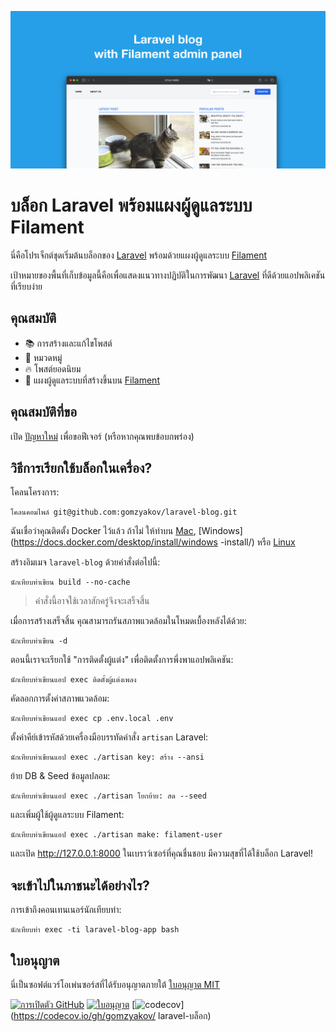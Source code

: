 ![บล็อก Laravel พร้อมแผงผู้ดูแลระบบ Filament](./docs/social-preview-en.png)

# บล็อก Laravel พร้อมแผงผู้ดูแลระบบ Filament

นี่คือโปรเจ็กต์ชุดเริ่มต้นบล็อกของ [Laravel](https://laravel.com) พร้อมด้วยแผงผู้ดูแลระบบ [Filament](https://filamentphp.com)

เป้าหมายของพื้นที่เก็บข้อมูลนี้คือเพื่อแสดงแนวทางปฏิบัติในการพัฒนา [Laravel](https://laravel.com) ที่ดีด้วยแอปพลิเคชันที่เรียบง่าย

## คุณสมบัติ

- 📚 การสร้างและแก้ไขโพสต์
- 🥑 หมวดหมู่
- :fire: โพสต์ยอดนิยม
- :hatched_chick: แผงผู้ดูแลระบบที่สร้างขึ้นบน [Filament](https://filamentphp.com)

## คุณสมบัติที่ขอ

เปิด [ปัญหาใหม่](https://github.com/gomzyakov/laravel-blog/issues/new) เพื่อขอฟีเจอร์ (หรือหากคุณพบข้อบกพร่อง)

## วิธีการเรียกใช้บล็อกในเครื่อง?

โคลนโครงการ:

``` ทุบตี
โคลนคอมไพล์ git@github.com:gomzyakov/laravel-blog.git
```

ฉันเชื่อว่าคุณติดตั้ง Docker ไว้แล้ว ถ้าไม่ ให้ทำบน [Mac](https://docs.docker.com/desktop/install/mac-install/), [Windows](https://docs.docker.com/desktop/install/windows -install/) หรือ [Linux](https://docs.docker.com/desktop/install/linux-install/)

สร้างอิมเมจ `laravel-blog` ด้วยคำสั่งต่อไปนี้:

``` ทุบตี
นักเทียบท่าเขียน build --no-cache
```

>คำสั่งนี้อาจใช้เวลาสักครู่จึงจะเสร็จสิ้น

เมื่อการสร้างเสร็จสิ้น คุณสามารถรันสภาพแวดล้อมในโหมดเบื้องหลังได้ด้วย:

``` ทุบตี
นักเทียบท่าเขียน -d
```

ตอนนี้เราจะเรียกใช้ "การติดตั้งผู้แต่ง" เพื่อติดตั้งการพึ่งพาแอปพลิเคชัน:

``` ทุบตี
นักเทียบท่าเขียนแอป exec ติดตั้งผู้แต่งเพลง
```

คัดลอกการตั้งค่าสภาพแวดล้อม:

``` ทุบตี
นักเทียบท่าเขียนแอป exec cp .env.local .env
```

ตั้งค่าคีย์เข้ารหัสด้วยเครื่องมือบรรทัดคำสั่ง `artisan` Laravel:

``` ทุบตี
นักเทียบท่าเขียนแอป exec ./artisan key: สร้าง --ansi
```

ย้าย DB & Seed ข้อมูลปลอม:

``` ทุบตี
นักเทียบท่าเขียนแอป exec ./artisan โยกย้าย: สด --seed
```

และเพิ่มผู้ใช้ผู้ดูแลระบบ Filament:

``` ทุบตี
นักเทียบท่าเขียนแอป exec ./artisan make: filament-user
```

และเปิด http://127.0.0.1:8000 ในเบราว์เซอร์ที่คุณชื่นชอบ มีความสุขที่ได้ใช้บล็อก Laravel!

## จะเข้าไปในภาชนะได้อย่างไร?

การเข้าถึงคอนเทนเนอร์นักเทียบท่า:

``` ทุบตี
นักเทียบท่า exec -ti laravel-blog-app bash
```

## ใบอนุญาต

นี่เป็นซอฟต์แวร์โอเพ่นซอร์สที่ได้รับอนุญาตภายใต้ [ใบอนุญาต MIT](https://github.com/gomzyakov/php-code-style/blob/main/LICENSE)


[![การเปิดตัว GitHub](https://img.shields.io/github/release/gomzyakov/laravel-blog.svg)](https://github.com/gomzyakov/laravel-blog/releases/latest)
[![ใบอนุญาต](https://img.shields.io/badge/License-MIT-green.svg)](https://github.com/gomzyakov/laravel-blog/blob/development/LICENSE)
[![codecov](https://codecov.io/gh/gomzyakov/laravel-blog/branch/main/graph/badge.svg?token=4CYTVMVUYV)](https://codecov.io/gh/gomzyakov/ laravel-บล็อก)